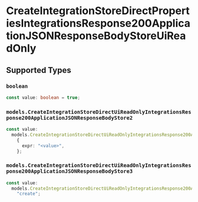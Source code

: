 # CreateIntegrationStoreDirectPropertiesIntegrationsResponse200ApplicationJSONResponseBodyStoreUiReadOnly


## Supported Types

### `boolean`

```typescript
const value: boolean = true;
```

### `models.CreateIntegrationStoreDirectUiReadOnlyIntegrationsResponse200ApplicationJSONResponseBodyStore2`

```typescript
const value:
  models.CreateIntegrationStoreDirectUiReadOnlyIntegrationsResponse200ApplicationJSONResponseBodyStore2 =
    {
      expr: "<value>",
    };
```

### `models.CreateIntegrationStoreDirectUiReadOnlyIntegrationsResponse200ApplicationJSONResponseBodyStore3`

```typescript
const value:
  models.CreateIntegrationStoreDirectUiReadOnlyIntegrationsResponse200ApplicationJSONResponseBodyStore3 =
    "create";
```

